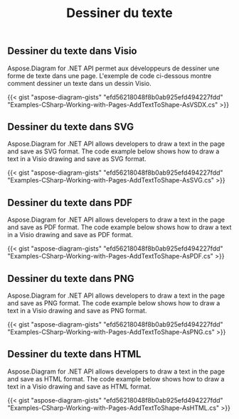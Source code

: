 ﻿---
title: Dessiner du texte
type: docs
weight: 5
url: /fr/net/drawing/draw-text
description: Cette section explique comment dessiner du texte dans une page visio avec Aspose.Diagram. Prise en charge de l'utilisation de C# pour dessiner du texte et l'enregistrer au format pdf, svg, html, image, xps et autres formats.
---
## **Dessiner du texte dans Visio**
Aspose.Diagram for .NET API permet aux développeurs de dessiner une forme de texte dans une page. L'exemple de code ci-dessous montre comment dessiner un texte dans un dessin Visio.

{{< gist "aspose-diagram-gists" "efd56218048f8b0ab925efd494227fdd" "Examples-CSharp-Working-with-Pages-AddTextToShape-AsVSDX.cs" >}}

## **Dessiner du texte dans SVG**
Aspose.Diagram for .NET API allows developers to draw a text in the page and save as SVG format. The code example below shows how to draw a text in a Visio drawing and save as SVG format.

{{< gist "aspose-diagram-gists" "efd56218048f8b0ab925efd494227fdd" "Examples-CSharp-Working-with-Pages-AddTextToShape-AsSVG.cs" >}}

## **Dessiner du texte dans PDF**
Aspose.Diagram for .NET API allows developers to draw a text in the page and save as PDF format. The code example below shows how to draw a text in a Visio drawing and save as PDF format.

{{< gist "aspose-diagram-gists" "efd56218048f8b0ab925efd494227fdd" "Examples-CSharp-Working-with-Pages-AddTextToShape-AsPDF.cs" >}}

## **Dessiner du texte dans PNG**
Aspose.Diagram for .NET API allows developers to draw a text in the page and save as PNG format. The code example below shows how to draw a text in a Visio drawing and save as PNG format.

{{< gist "aspose-diagram-gists" "efd56218048f8b0ab925efd494227fdd" "Examples-CSharp-Working-with-Pages-AddTextToShape-AsPNG.cs" >}}

## **Dessiner du texte dans HTML**
Aspose.Diagram for .NET API allows developers to draw a text in the page and save as HTML format. The code example below shows how to draw a text in a Visio drawing and save as HTML format.

{{< gist "aspose-diagram-gists" "efd56218048f8b0ab925efd494227fdd" "Examples-CSharp-Working-with-Pages-AddTextToShape-AsHTML.cs" >}}
